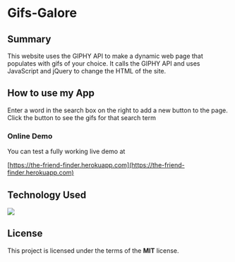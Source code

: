 # Gifs-Galore

## Summary
This website uses the GIPHY API to make a dynamic web page that populates with gifs of your choice. It calls the GIPHY API and uses JavaScript and jQuery to change the HTML of the site.

## How to use my App
Enter a word in the search box on the right to add a new button to the page.  Click the button to see the gifs for that search term

### Online Demo
You can test a fully working live demo at

[https://the-friend-finder.herokuapp.com](https://the-friend-finder.herokuapp.com)

## Technology Used
 ![](http://williamavasquez.herokuapp.com/img/js.png)

## License
This project is licensed under the terms of the **MIT** license.

